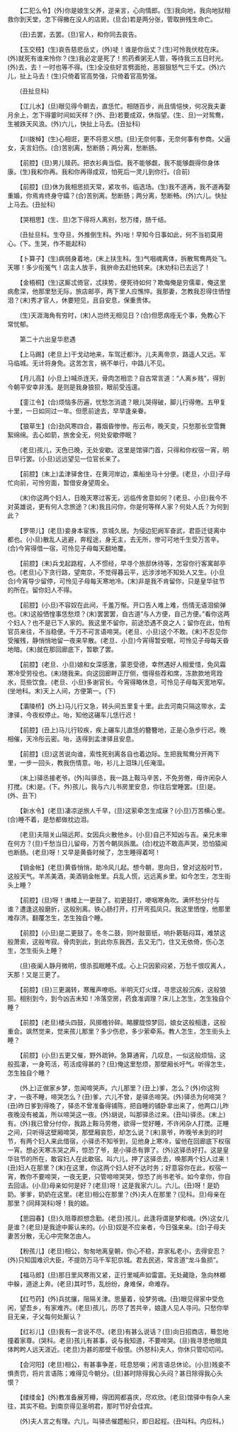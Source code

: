 <!-- { "loadSidebar": true } -->
　　【二犯么令】(外)你是娘生父养，逆亲言，心向情郎。(生)我向地，我向地狱相救你到天堂，怎下得撇在没人的店房。(旦合)若是两分张，管取拚残生命亡。

　　(丑)去罢，去罢。(旦)官人，和你同去哀告。

　　【玉交枝】(生)哀告慈悲岳丈，(外)唗！谁是你岳丈？(生)可怜我伏枕在床。(外)就死有谁来怜你？(生)我必定是死了！煎药煮粥无人管，等待我三五日时光。(外)去，去！一时也等不得。(生)全没些好言劈面抢，恶狠狠怒气三千丈。(外)六儿，扯上马去！(生)只倚着官高势强，只倚着官高势强。

　　(丑扯旦科)

　　【江儿水】(旦)眼见得今朝去，直恁忙。相随百步，尚且情悒怏，何况我夫妻月余上，怎下得霎时间如天样？(外、丑)若要成双，休指望。(生、旦)一对鸳鸯，生被跌天风浪。(外)六儿，快扯上马去。(丑扯科)

　　【川拨棹】(生)心相诳，更不将恩义想。(旦)无奈何事，无奈何事有参商。父逼女，夫言妇伤。(合)苦别离，愁断肠；两分离，愁断肠。

　　【前腔】(旦)男儿赎药。把衣衫典当偿。我不能够觑，我不能够觑得你身体康。(生)我和你再。我和你再得成双，怕死后一灵儿到你行。(合前)

　　【前腔】(旦)休为我相思损天常，紧攻书，临选场。(生)我不道再，我不道再娶重婚，你焉肯终身守孀？(合)苦别离。愁断肠；两分离，愁断畅。(外)六儿。快扯上马去。(丑扯科)

　　【哭相思】(生、旦)怎下得将人离别，愁万缕，肠千结。

　　(丑扯旦科。生夺旦，外推倒生科。外)咄！早知今日事如此，何不当初莫用心。(下。生哭，作不能起科)

　　【卜算子】(生)病弱身着地，(末上扶生科。生)气咽魂离体，拆散鸳鸯两处飞。天哪！多少衔冤气！店主人放手，我拚命去赶他转来。(末劝科)已去远了！

　　【金梧桐】(生)这厮忒倚官，忒挟势，便死待如何？欺侮俺是穷儒辈，俺这里病愈深，他那里愁无际，旅店邮亭，两下里人应憔悴。我那妻，怎教我忍得住恓惶泪？(末)秀才官人，休要短见，且自安息，保重贵体。

　　(生)天涯海角有穷时，(末)人岂终无相见日？(合)但愿病痊无个事，免教心下常忧郁。

　　第二十六出皇华悲遇

　　【上马踢】(老旦上)干戈动地来，车驾迁都汴。儿夫离帝京，路遥人又远。军马临城。无计将身免。这苦怎言，祸不单行，中路儿不见。

　　【月儿高】(小旦上)喊杀连天，骨肉怎相恋？自古常言道：“人离乡贱”，得到今朝平安幸非浅。是则是我身狼狈，眼前受迍邅。

　　【銮江令】(合)烦恼多历遍，忧愁怎消遣？眼儿哭得破，脚儿行得倦。五甲复十里，一日如同过一年。但愿前途去，早早逢亲眷。

　　【狼草生】(合)劲风寒四合，暮烟昏惨惨。彤云布，晚天变，只愁那长空雪舞絮绵绵。去心如箭，旅舍全无，何处安歇停眠？

　　(老旦)孩儿，天色已晚，无处安歇。这里是馆驿门首，只得和你权宿一宵，明日早行罢。(小旦)远远望见一位官长来了。

　　【前腔】(末上)孟津驿舍住，在黄河岸边，乘船坐马十分便。(老旦，小旦)子母忙向前，可怜穷面，暂借安身望周全。

　　(末)你这两个妇人，日晚天寒过客无，远临传舍意如何？(老旦、小旦)我今不对英雄说，更有何人念旅途？(末)我且问你，你是何等样人家？何处人氏？为何到此？

　　【罗带儿】(老旦)妾身本宦族，京城久居。为侵边犯阙军奋武，君臣迁徒离中都也。(小旦)散乱人逃避，奔程途，身无主，去无所，惨可可地千生受万苦辛。(合)今宵得借一宿，可怜见子母每天翻地覆。

　　【前腔】(末)兵戈起路程，人不惯经，早寻个旅邸休待等，怎容你行客寓邮亭也。(老旦)心下贪行路，望南京，不觉得暮云平，远涉涉地不知处人又生。(小旦合)今宵导少留停，可怜见子母每天寒地冷。(末)非是我不肯留你，只是皇华驻节的所在。留你妇人不得。

　　【前腔】(小旦)不容奴在此间，千羞万惭。开口告人难上难，伤情无语泪偷弹也。(末)这般恓惶事恁愁烦？(末)罢罢罢，自古道“与人方便，自己方便。”看你这两个妇人？也不是已下人家的。我这里不留你，前途恐遇不良之人；留你在此，怕有官员来往，不当稳便。千万不可言语啼哭。(老旦、小旦)这个不敢。(末)不忍见你受摧残，静悄悄地留一夜来早散。(老旦、小旦)今宵得暂安眠，可怜见子母每天昏地暗。(末)就在那回廊底下，暂歇了罢。

　　【前腔】(老旦、小旦)娘和女深感激，蒙恩受德，幸然遇好人相爱惜，免风霜寒冷受劳役也。(未)随我来。向这回廊畔正厅侧，借得些荐和席，冻款款地弯跧水，觅些饮食。(老旦、小旦)多谢官长。今宵得略休息，可怜见子母每天宽地窄。(坐地科。末)天上人间，方便第一。(下)

　　【灞陵桥】(外上)马儿行又急，转头间五里复十里。此去河南只隔这带水，孟津驿，今夜权停止。咍，知他这碾车儿恁行迟！

　　【前腔】(丑上)马儿行较疾，疾上碾车儿直恁的簪簪地，正是心急步行迟。晚相催，天冷彤云密。咍，迭得到孟津驿且安息。

　　【前腔】(旦)这苦说向谁，索性死别离各自也着边际。生把我鸳鸯分开两下里，一步一回头，教我伤情意。咍，衫儿上泪珠儿任淹湿。

　　(末上)驿丞接老爷。(外)叫驿丞，我一路上鞍马辛苦，不免劳倦，毋许闲杂人打搅。(末)是。(下。外)孩儿，我与六儿书房里安息，你往后堂睡罢。(旦)是。(外、丑下)

　　【新水令】(老旦)凄凉逆旅人千早，(旦)这萦牵怎生成寐？(小旦)万苦横心里。(合)睡不着，是愁都做枕边泪。

　　(老旦)夫阻关山隔远邦，女因兵火散他乡。(小旦)自己不知凶与吉。亲兄未审在何方？(旦)千愁当日儿留母，万苦今朝凤拆凰。(合)枕边不敢高声哭，恐怕猿闻也断肠。(老旦)呀！又早是黄昏时候了，怎生睡得着呵！

　　【销金帐】(老旦)黄昏悄悄，助冷风儿起。想今朝，思向日，曾对这般时节，这般天气。羊羔美酒，美酒销金帐里。兵乱人慌，远远离乡里。如今怎生，怎生街头上睡？

　　【前腔】(旦)呀！谯楼上一更鼓了。初更鼓打，哽咽寒角吹。满怀愁分付与谁？遭逢这般磨折，这般别离。铁心肠打开，打开弯孤凤只。我这里恓惶，他那里难存济。翻覆怎生，怎生独自个睡。

　　【前腔】(小旦)是二更鼓了。冬冬二鼓，则叶敲窗纸，响扑簌聒闷耳，难禁这般萧索，这般岑寂。骨肉到此，到此你东我西，去又无门，住又无依倚，伤心怎生，怎生街头上睡？

　　(旦)夜阑人静月微明，恨杀孤眠睡不成。心上只因萦闷紧，万愁千恨叹离人，天那！又是三更了。

　　【前腔】(旦)三更漏转，寒雁声嘹呖。半明灭灯火煤，寻思这般沉疾，这般狼狈。相别到今，到今凶吉未知！冷落空房，药食准调理？床儿上怎生，怎生独自个睡？

　　【前腔】(老旦)楼头四鼓，风掷檐铃碎。略朦胧惊梦回，娘女这般相逢，这般重会。飒然觉来，觉来孩儿那里？多少伤悲，多少萦牵系。教人怎生，怎生街头上睡？

　　【前腔】(小旦)五更又催，野外疏钟。急算通宵，几叹息，一似这般烦恼，这般孤凄，一身苟活，苟活成得甚的？(旦)俺这里愁烦，那壁厢长吁气。听得怎生，怎生独自个睡？

　　(外上)正做家乡梦，忽闻啼哭声。六儿那里？(丑上)爹，怎么？(外)你这狗才，一夜不睡，啼哭怎么？(丑)爹，六儿不曾，是驿丞啼哭。(外)驿丞为何啼哭？(丑)昨日爹到得晚了，驿丞不曾准备得铺陈，把自睡的铺卧拿出来了，他两口儿昨夜晚没有被盖，所以啼哭这一夜。(外)胡说，叫那驿丞过来。(丑叫)驿丞。(末上)有。(外)我已曾分付你，我路上鞍马劳倦，欲得一觉好睡，不许闲杂人打搅。正睡之间，只听得这壁厢啼哭，那壁厢哀怨，却怎么说？(末)禀爷，昨晚爷未到的时节，有两个妇人来此借宿，小驿丞不知爷到，见他身上寒冷，留他在回廊底下权宿一宵。想必天寒冻哭之声，惊恐了爷，是小驿丞有罪了。(外)这驿丞好打。这是皇华驻节的所在，敢容妇人在此歇宿。叫六儿，押了这驿丞去，唤那两个妇人过来！(丑)妇人在那里？(末)在这里，你这两个妇人好不达时务；好意容你在此，权宿一宵，教你不要啼哭，一夜无更，只管啼啼哭哭，惊恐了尚书老爷。如今拿你，你自去回话。(小旦)母亲如何是好？(老旦)呀！这是我家六儿。六儿。(丑)呀！是奶奶。爹爹，奶奶在这里。(老旦)相公在那里？(外)夫人在那里？(见科。旦)母亲在那里？(同拜哭科)呀！我的娘。

　　【思园春】(旦)久阻尊颜想念勤。(老旦)孩儿，此逢将谓是梦和魂。(外)这女儿是谁？(老旦)是我途中厮认来的。(小旦)奴是不应亲者，今日强来亲。(合)子母夫妻苦分散，无心中完聚怎由人。

　　【粉孩儿】(老旦)相公，匆匆地离皇朝，你心不稳，弃家私老小，去得安忍？(外)只知国难识大臣，不提防万马千军犯京城。君去民逃，常言道“龙斗鱼损”。

　　【福马郎】(旦)那日里风寒雨又紧，正行里喊声如雷震。无处藏隐，急向林榔中躲，道途上奔。(老旦)其时节，乱纷纷，身难保，命难存。

　　【红芍药】(外)兵扰攘，阻隔关津。思量着，役梦劳魂。(丑)眼见得家中受危闲，望吾乡，有家难齐。(老旦)孩儿，历尽了苦共辛，娘逢人见人寻问。只愁你举目无亲，子父每何处厮认？

　　【红衫儿】(旦)我有一言说不尽。(老旦)有甚么说话？(旦)向日招商店，蓦忽地撞着家尊。(哭科。老旦)孩儿有甚事，说与我知道，不要啼哭。(旦)我寻思他眼具体盻盻人远天涯近。(老旦)为甚的那壁千般恨。(外怒科)夫人，你休只管叨叨问。

　　【会河阳】(老旦)相公，有甚事争差，旺息怒嗔；闲言语总休论。(小旦)贱妾不惧责罚，将片言语陈；难得见今朝分。(旦)甚时除得我心头闷？甚日除得我心头恨？

　　【缕缕金】(外)教准备展芳樽，得团网都喜庆，尽欢欣。(老旦)馆驿中有杂人来往，其实不稳。到南京得见圣明君，那时节好会佳宾。

　　(外)夫人言之有理。六儿，叫驿丞催趱船只，即日起程。(丑叫科。内应科。)

